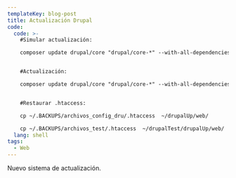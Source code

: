 ```yaml
---
templateKey: blog-post
title: Actualización Drupal
code:
  code: >-
    #Simular actualización:

    composer update drupal/core "drupal/core-*" --with-all-dependencies --dry-run


    #Actualización:

    composer update drupal/core "drupal/core-*" --with-all-dependencies


    #Restaurar .htaccess:

    cp ~/.BACKUPS/archivos_config_dru/.htaccess  ~/drupalUp/web/

    cp ~/.BACKUPS/archivos_test/.htaccess  ~/drupalTest/drupalUp/web/
  lang: shell
tags:
  - Web
---
```

N﻿uevo sistema de actualización.